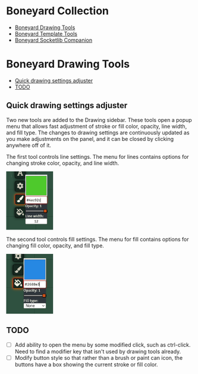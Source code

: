 # Boneyard Collection
- [Boneyard Drawing Tools](https://github.com/operation404/boneyard-drawing-tools)
- [Boneyard Template Tools](https://github.com/operation404/boneyard-template-tools)
- [Boneyard Socketlib Companion](https://github.com/operation404/boneyard-socketlib-companion)

# Boneyard Drawing Tools
- [Quick drawing settings adjuster](#quick-drawing-settings-adjuster)
- [TODO](#todo)

## Quick drawing settings adjuster
Two new tools are added to the Drawing sidebar. These tools open a popup menu that allows fast adjustment of stroke or fill color, opacity, line width, and fill type. The changes to drawing settings are continuously updated as you make adjustments on the panel, and it can be closed by clicking anywhere off of it.

The first tool controls line settings. The menu for lines contains options for changing stroke color, opacity, and line width.

<img src="https://github.com/operation404/boneyard-drawing-tools/blob/master/images/stroke_example.png?raw=true" width=25%>

The second tool controls fill settings. The menu for fill contains options for changing fill color, opacity, and fill type.

<img src="https://github.com/operation404/boneyard-drawing-tools/blob/master/images/fill_example.png?raw=true" width=25%>

## TODO
- [ ] Add ability to open the menu by some modified click, such as ctrl-click. Need to find a modifier key that isn't used by drawing tools already.
- [ ] Modify button style so that rather than a brush or paint can icon, the buttons have a box showing the current stroke or fill color.
